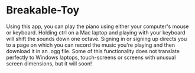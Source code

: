 # Breakable-Toy


Using this app, you can play the piano using either your computer's mouse or keyboard.
Holding ctrl on a Mac laptop and playing with your keyboard will shift the sounds down
one octave. Signing in or signing up directs you to a page on which you can record
the music you're playing and then download it in an .ogg file. Some of this functionality
does not translate perfectly to Windows laptops, touch-screens or screens with unusual
screen dimensions, but it will soon!
